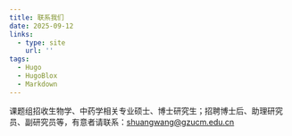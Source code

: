 ```yaml
---
title: 联系我们
date: 2025-09-12
links:
  - type: site
    url: ''
tags:
  - Hugo
  - HugoBlox
  - Markdown
---
```


课题组招收生物学、中药学相关专业硕士、博士研究生；招聘博士后、助理研究员、副研究员等，有意者请联系：shuangwang@gzucm.edu.cn
